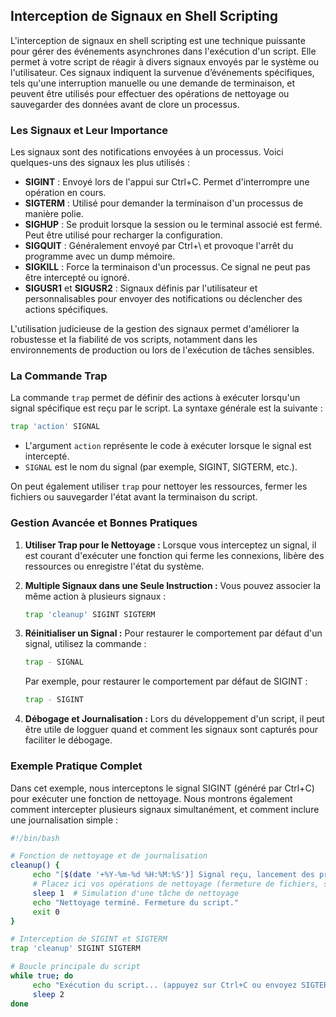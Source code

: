 ## Interception de Signaux en Shell Scripting

L'interception de signaux en shell scripting est une technique puissante pour gérer des événements asynchrones dans l'exécution d'un script. Elle permet à votre script de réagir à divers signaux envoyés par le système ou l'utilisateur. Ces signaux indiquent la survenue d’événements spécifiques, tels qu'une interruption manuelle ou une demande de terminaison, et peuvent être utilisés pour effectuer des opérations de nettoyage ou sauvegarder des données avant de clore un processus.

### Les Signaux et Leur Importance

Les signaux sont des notifications envoyées à un processus. Voici quelques-uns des signaux les plus utilisés :

- **SIGINT** : Envoyé lors de l'appui sur Ctrl+C. Permet d'interrompre une opération en cours.
- **SIGTERM** : Utilisé pour demander la terminaison d'un processus de manière polie.
- **SIGHUP** : Se produit lorsque la session ou le terminal associé est fermé. Peut être utilisé pour recharger la configuration.
- **SIGQUIT** : Généralement envoyé par Ctrl+\ et provoque l'arrêt du programme avec un dump mémoire.
- **SIGKILL** : Force la terminaison d'un processus. Ce signal ne peut pas être intercepté ou ignoré.
- **SIGUSR1** et **SIGUSR2** : Signaux définis par l'utilisateur et personnalisables pour envoyer des notifications ou déclencher des actions spécifiques.

L'utilisation judicieuse de la gestion des signaux permet d'améliorer la robustesse et la fiabilité de vos scripts, notamment dans les environnements de production ou lors de l'exécution de tâches sensibles.

### La Commande Trap

La commande `trap` permet de définir des actions à exécuter lorsqu'un signal spécifique est reçu par le script. La syntaxe générale est la suivante :

```bash
trap 'action' SIGNAL
```

- L'argument `action` représente le code à exécuter lorsque le signal est intercepté.
- `SIGNAL` est le nom du signal (par exemple, SIGINT, SIGTERM, etc.).

On peut également utiliser `trap` pour nettoyer les ressources, fermer les fichiers ou sauvegarder l'état avant la terminaison du script.

### Gestion Avancée et Bonnes Pratiques

1. **Utiliser Trap pour le Nettoyage :**
    Lorsque vous interceptez un signal, il est courant d'exécuter une fonction qui ferme les connexions, libère des ressources ou enregistre l'état du système.

2. **Multiple Signaux dans une Seule Instruction :**
    Vous pouvez associer la même action à plusieurs signaux :
    ```bash
    trap 'cleanup' SIGINT SIGTERM
    ```

3. **Réinitialiser un Signal :**
    Pour restaurer le comportement par défaut d'un signal, utilisez la commande :
    ```bash
    trap - SIGNAL
    ```
    Par exemple, pour restaurer le comportement par défaut de SIGINT :
    ```bash
    trap - SIGINT
    ```

4. **Débogage et Journalisation :**
    Lors du développement d'un script, il peut être utile de logguer quand et comment les signaux sont capturés pour faciliter le débogage.

### Exemple Pratique Complet

Dans cet exemple, nous interceptons le signal SIGINT (généré par Ctrl+C) pour exécuter une fonction de nettoyage. Nous montrons également comment intercepter plusieurs signaux simultanément, et comment inclure une journalisation simple :

```bash
#!/bin/bash

# Fonction de nettoyage et de journalisation
cleanup() {
     echo "[$(date '+%Y-%m-%d %H:%M:%S')] Signal reçu, lancement des procédures de nettoyage..."
     # Placez ici vos opérations de nettoyage (fermeture de fichiers, sauvegarde, etc.)
     sleep 1  # Simulation d'une tâche de nettoyage
     echo "Nettoyage terminé. Fermeture du script."
     exit 0
}

# Interception de SIGINT et SIGTERM
trap 'cleanup' SIGINT SIGTERM

# Boucle principale du script
while true; do
     echo "Exécution du script... (appuyez sur Ctrl+C ou envoyez SIGTERM pour interrompre)"
     sleep 2
done
```
